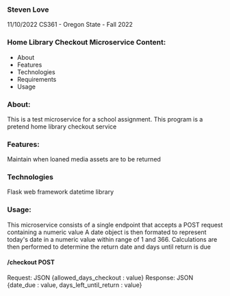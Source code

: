 ### Steven Love
 11/10/2022
 CS361 - Oregon State - Fall 2022


### Home Library Checkout Microservice Content:
 - About
 - Features
 - Technologies
 - Requirements
 - Usage

### About:
This is a test microservice for a school assignment. This program is a pretend home library checkout service

### Features:
Maintain when loaned media assets are to be returned

### Technologies
Flask web framework
datetime library

### Usage:
This microservice consists of a single endpoint that accepts a POST request containing a numeric value 
A date object is then formated to represent today's date in a numeric value within range of 1 and 366.
Calculations are then performed to determine the return date and days until return is due


#### /checkout POST
Request: JSON {allowed_days_checkout : value}
Response: JSON {date_due : value, days_left_until_return : value}
